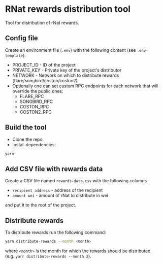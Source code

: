 # RNat rewards distribution tool
Tool for distribution of rNat rewards.

##  Config file
Create an environment file (`.env`) with the following content (see `.env-template`):
- PROJECT_ID - ID of the project
- PRIVATE_KEY - Private key of the project's distributor
- NETWORK - Network on which to distribute rewards (flare/songbird/coston/coston2)
- Optionally one can set custom RPC endpoints for each network that will override the public ones:
  - FLARE_RPC
  - SONGBIRD_RPC
  - COSTON_RPC
  - COSTON2_RPC

## Build the tool
- Clone the repo.
- Install dependencies:
```bash
yarn
```

## Add CSV file with rewards data
Create a CSV file named `rewards-data.csv` with the following columns
- `recipient address` - address of the recipient
- `amount wei` - amount of rNat to distribute in wei

and put it to the root of the project.


## Distribute rewards
To distribute rewards run the following command:
```bash
yarn distribute-rewards --month <month>
```
where `<month>` is the month for which the rewards should be distributed
(e.g. `yarn distribute-rewards --month 2`).


